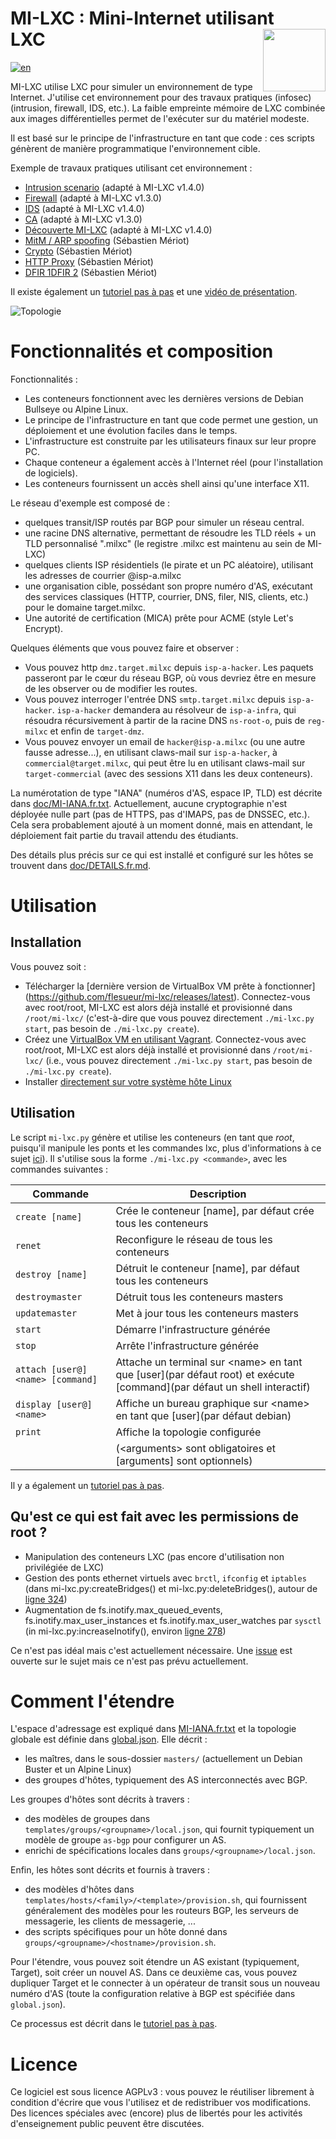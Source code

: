 # MI-LXC : Mini-Internet utilisant LXC&nbsp;&nbsp;&nbsp;&nbsp;&nbsp;&nbsp;&nbsp;&nbsp;&nbsp;&nbsp;&nbsp;&nbsp; <img src="https://github.com/flesueur/mi-lxc/blob/master/doc/logo.png" width="100" style="float: right;">

[![en](https://img.shields.io/badge/lang-en-informational)](https://github.com/flesueur/mi-lxc#readme)

MI-LXC utilise LXC pour simuler un environnement de type Internet. J'utilise cet environnement pour des travaux pratiques (infosec) (intrusion, firewall, IDS, etc.). La faible empreinte mémoire de LXC combinée aux images différentielles permet de l'exécuter sur du matériel modeste.

Il est basé sur le principe de l'infrastructure en tant que code : ces scripts génèrent de manière programmatique l'environnement cible.

Exemple de travaux pratiques utilisant cet environnement :

* [Intrusion scenario](https://git.kaz.bzh/francois.lesueur/LPCyber/src/branch/master/tp1-intrusion.md) (adapté à MI-LXC v1.4.0)
* [Firewall](https://github.com/flesueur/srs/blob/master/tp2-firewall.md) (adapté à MI-LXC v1.3.0)
* [IDS](https://git.kaz.bzh/francois.lesueur/LPCyber/src/branch/master/tp2-idps.md) (adapté à MI-LXC v1.4.0)
* [CA](https://github.com/flesueur/csc/blob/master/tp1-https.md) (adapté à MI-LXC v1.3.0)
* [Découverte MI-LXC](https://git.kaz.bzh/francois.lesueur/M3102/src/branch/master/td1.1-milxc.md) (adapté à MI-LXC v1.4.0)
* [MitM / ARP spoofing](https://github.com/PandiPanda69/edu-isen-tp-ap4/blob/main/TP1-MitM.md) (Sébastien Mériot)
* [Crypto](https://github.com/PandiPanda69/edu-isen-tp-ap4/blob/main/TP3-crypto.md) (Sébastien Mériot)
* [HTTP Proxy](https://github.com/PandiPanda69/edu-isen-tp-ap4/blob/main/TP5-IDS.md) (Sébastien Mériot)
* [DFIR 1](https://github.com/PandiPanda69/edu-isen-tp-ap4/blob/984b44c3c644dffe1c898fd6f5b3f5719e0c6e58/TP6-DFIR.md)[DFIR 2](https://github.com/PandiPanda69/edu-isen-tp-ap4/blob/main/TP6-DFIR.md) (Sébastien Mériot)

Il existe également un [tutoriel pas à pas](TUTORIAL.fr.md) et une [vidéo de présentation](https://www.sstic.org/2020/presentation/mi-lxc_une_plateforme_pedagogique_pour_la_securite_reseau/).

![Topologie](https://github.com/flesueur/mi-lxc/blob/master/doc/topologie.png)


# Fonctionnalités et composition

Fonctionnalités :

* Les conteneurs fonctionnent avec les dernières versions de Debian Bullseye ou Alpine Linux.
* Le principe de l'infrastructure en tant que code permet une gestion, un déploiement et une évolution faciles dans le temps.
* L'infrastructure est construite par les utilisateurs finaux sur leur propre PC.
* Chaque conteneur a également accès à l'Internet réel (pour l'installation de logiciels).
* Les conteneurs fournissent un accès shell ainsi qu'une interface X11.

Le réseau d'exemple est composé de :

* quelques transit/ISP routés par BGP pour simuler un réseau central.
* une racine DNS alternative, permettant de résoudre les TLD réels + un TLD personnalisé ".milxc" (le registre .milxc est maintenu au sein de MI-LXC)
* quelques clients ISP résidentiels (le pirate et un PC aléatoire), utilisant les adresses de courrier \@isp-a.milxc
* une organisation cible, possédant son propre numéro d'AS, exécutant des services classiques (HTTP, courrier, DNS, filer, NIS, clients, etc.) pour le domaine target.milxc.
* Une autorité de certification (MICA) prête pour ACME (style Let's Encrypt).

Quelques éléments que vous pouvez faire et observer :

* Vous pouvez http `dmz.target.milxc` depuis `isp-a-hacker`. Les paquets passeront par le cœur du réseau BGP, où vous devriez être en mesure de les observer ou de modifier les routes.
* Vous pouvez interroger l'entrée DNS `smtp.target.milxc` depuis `isp-a-hacker`. `isp-a-hacker` demandera au résolveur de `isp-a-infra`, qui résoudra récursivement à partir de la racine DNS `ns-root-o`, puis de `reg-milxc` et enfin de `target-dmz`.
* Vous pouvez envoyer un email de `hacker@isp-a.milxc` (ou une autre fausse adresse...), en utilisant claws-mail sur `isp-a-hacker`, à `commercial@target.milxc`, qui peut être lu en utilisant claws-mail sur `target-commercial` (avec des sessions X11 dans les deux conteneurs).

La numérotation de type "IANA" (numéros d'AS, espace IP, TLD) est décrite dans [doc/MI-IANA.fr.txt](https://github.com/flesueur/mi-lxc/blob/master/doc/MI-IANA.fr.txt). Actuellement, aucune cryptographie n'est déployée nulle part (pas de HTTPS, pas d'IMAPS, pas de DNSSEC, etc.). Cela sera probablement ajouté à un moment donné, mais en attendant, le déploiement fait partie du travail attendu des étudiants.

Des détails plus précis sur ce qui est installé et configuré sur les hôtes se trouvent dans [doc/DETAILS.fr.md](doc/DETAILS.fr.md).

# Utilisation

## Installation

Vous pouvez soit :
* Télécharger la [dernière version de VirtualBox VM prête à fonctionner] (https://github.com/flesueur/mi-lxc/releases/latest). Connectez-vous avec root/root, MI-LXC est alors déjà installé et provisionné dans `/root/mi-lxc/` (c'est-à-dire que vous pouvez directement `./mi-lxc.py start`, pas besoin de `./mi-lxc.py create`).
* Créez une [VirtualBox VM en utilisant Vagrant](doc/INSTALL.fr.md#installation-sur-windowsmacoslinux-utilisant-vagrant). Connectez-vous avec root/root, MI-LXC est alors déjà installé et provisionné dans `/root/mi-lxc/` (i.e., vous pouvez directement `./mi-lxc.py start`, pas besoin de `./mi-lxc.py create`).
* Installer [directement sur votre système hôte Linux](doc/INSTALL.fr.md#installation-sur-linux)


Utilisation
-------------

Le script `mi-lxc.py` génère et utilise les conteneurs (en tant que *root*, puisqu'il manipule les ponts et les commandes lxc, plus d'informations à ce sujet [ici](#qu-est-ce-qui-est-fait-avec-les-permissions-de-root-)). Il s'utilise sous la forme `./mi-lxc.py <commande>`, avec les commandes suivantes :

| Commande                         | Description |
| -------------------------------- | ----------- |
| `create [name]`                  | Crée le conteneur [name], par défaut crée tous les conteneurs
| `renet`                          | Reconfigure le réseau de tous les conteneurs
| `destroy [name]`                 | Détruit le conteneur [name], par défaut tous les conteneurs
| `destroymaster`                  | Détruit tous les conteneurs masters
| `updatemaster`                   | Met à jour tous les conteneurs masters
| `start`                          | Démarre l'infrastructure générée
| `stop`                           | Arrête l'infrastructure générée
| `attach [user@]<name> [command]` | Attache un terminal sur \<name> en tant que [user](par défaut root) et exécute [command](par défaut un shell interactif)
| `display [user@]<name>`          | Affiche un bureau graphique sur \<name> en tant que [user](par défaut debian)
| `print`                          | Affiche la topologie configurée
|                                  | (\<arguments> sont obligatoires et [arguments] sont optionnels)|

Il y a également un [tutoriel pas à pas](doc/TUTORIAL.fr.md).


## Qu'est ce qui est fait avec les permissions de root ?

* Manipulation des conteneurs LXC (pas encore d'utilisation non privilégiée de LXC)
* Gestion des ponts ethernet virtuels avec `brctl`, `ifconfig` et `iptables` (dans mi-lxc.py:createBridges() et mi-lxc.py:deleteBridges(), autour de [ligne 324](https://github.com/flesueur/mi-lxc/blob/master/mi-lxc.py#L324))
* Augmentation de fs.inotify.max_queued_events, fs.inotify.max_user_instances et fs.inotify.max_user_watches par `sysctl` (in mi-lxc.py:increaseInotify(), environ [ligne 278](https://github.com/flesueur/mi-lxc/blob/master/mi-lxc.py#L278))

Ce n'est pas idéal mais c'est actuellement nécessaire. Une [issue](https://github.com/flesueur/mi-lxc/issues/9) est ouverte sur le sujet mais ce n'est pas prévu actuellement.


# Comment l'étendre

L'espace d'adressage est expliqué dans [MI-IANA.fr.txt](doc/MI-IANA.fr.txt) et la topologie globale est définie dans [global.json](global.json). Elle décrit :

* les maîtres, dans le sous-dossier `masters/` (actuellement un Debian Buster et un Alpine Linux)
* des groupes d'hôtes, typiquement des AS interconnectés avec BGP.

Les groupes d'hôtes sont décrits à travers :

* des modèles de groupes dans `templates/groups/<groupname>/local.json`, qui fournit typiquement un modèle de groupe `as-bgp` pour configurer un AS.
* enrichi de spécifications locales dans `groups/<groupname>/local.json`.

Enfin, les hôtes sont décrits et fournis à travers :

* des modèles d'hôtes dans `templates/hosts/<family>/<template>/provision.sh`, qui fournissent généralement des modèles pour les routeurs BGP, les serveurs de messagerie, les clients de messagerie, ...
* des scripts spécifiques pour un hôte donné dans `groups/<groupname>/<hostname>/provision.sh`.

Pour l'étendre, vous pouvez soit étendre un AS existant (typiquement, Target), soit créer un nouvel AS. Dans ce deuxième cas, vous pouvez dupliquer Target et le connecter à un opérateur de transit sous un nouveau numéro d'AS (toute la configuration relative à BGP est spécifiée dans `global.json`).

Ce processus est décrit dans le [tutoriel pas à pas](doc/TUTORIAL.fr.md).


# Licence
Ce logiciel est sous licence AGPLv3 : vous pouvez le réutiliser librement à condition d'écrire que vous l'utilisez et de redistribuer vos modifications. Des licences spéciales avec (encore) plus de libertés pour les activités d'enseignement public peuvent être discutées.
